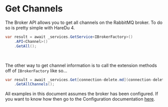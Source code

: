 # Get Channels

The Broker API allows you to get all channels on the RabbitMQ broker. To do so is pretty simple with HareDu 4.

```c#
var result = await _services.GetService<IBrokerFactory>()
    .API<Channel>()
    .GetAll();
```
<br>

The other way to get channel information is to call the extension methods off of ```IBrokerFactory``` like so...

```c#
var result = await _services.Get[connection-delete.md](connection-delete.md)Service<IBrokerFactory>()
    .GetAllChannels();
```

All examples in this document assumes the broker has been configured. If you want to know how then go to the Configuration documentation [here](https://github.com/ahives/HareDu3/blob/master/docs/configuration.md).

